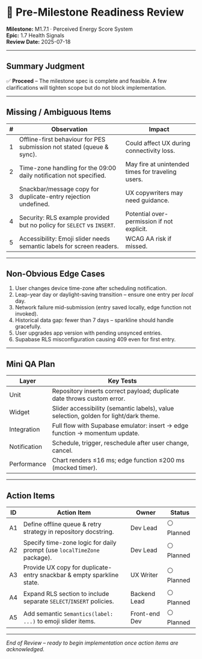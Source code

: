 # 🧐 Pre-Milestone Readiness Review

**Milestone:** M1.7.1 · Perceived Energy Score System\
**Epic:** 1.7 Health Signals\
**Review Date:** 2025-07-18

---

## Summary Judgment

✅ **Proceed** – The milestone spec is complete and feasible. A few
clarifications will tighten scope but do not block implementation.

---

## Missing / Ambiguous Items

| # | Observation                                                            | Impact                                            |
| - | ---------------------------------------------------------------------- | ------------------------------------------------- |
| 1 | Offline-first behaviour for PES submission not stated (queue & sync).  | Could affect UX during connectivity loss.         |
| 2 | Time-zone handling for the 09:00 daily notification not specified.     | May fire at unintended times for traveling users. |
| 3 | Snackbar/message copy for duplicate-entry rejection undefined.         | UX copywriters may need guidance.                 |
| 4 | Security: RLS example provided but no policy for `SELECT` vs `INSERT`. | Potential over-permission if not explicit.        |
| 5 | Accessibility: Emoji slider needs semantic labels for screen readers.  | WCAG AA risk if missed.                           |

---

## Non-Obvious Edge Cases

1. User changes device time-zone after scheduling notification.
2. Leap-year day or daylight-saving transition – ensure one entry per _local_
   day.
3. Network failure mid-submission (entry saved locally, edge function not
   invoked).
4. Historical data gap: fewer than 7 days – sparkline should handle gracefully.
5. User upgrades app version with pending unsynced entries.
6. Supabase RLS misconfiguration causing 409 even for first entry.

---

## Mini QA Plan

| Layer        | Key Tests                                                                             |
| ------------ | ------------------------------------------------------------------------------------- |
| Unit         | Repository inserts correct payload; duplicate date throws custom error.               |
| Widget       | Slider accessibility (semantic labels), value selection, golden for light/dark theme. |
| Integration  | Full flow with Supabase emulator: insert → edge function → momentum update.           |
| Notification | Schedule, trigger, reschedule after user change, cancel.                              |
| Performance  | Chart renders ≤16 ms; edge function ≤200 ms (mocked timer).                           |

---

## Action Items

| ID | Action Item                                                             | Owner         | Status     |
| -- | ----------------------------------------------------------------------- | ------------- | ---------- |
| A1 | Define offline queue & retry strategy in repository docstring.          | Dev Lead      | ⚪ Planned |
| A2 | Specify time-zone logic for daily prompt (use `localTimeZone` package). | Dev Lead      | ⚪ Planned |
| A3 | Provide UX copy for duplicate-entry snackbar & empty sparkline state.   | UX Writer     | ⚪ Planned |
| A4 | Expand RLS section to include separate `SELECT`/`INSERT` policies.      | Backend Lead  | ⚪ Planned |
| A5 | Add semantic `Semantics(label: ...)` to emoji slider items.             | Front-end Dev | ⚪ Planned |

---

_End of Review – ready to begin implementation once action items are
acknowledged._
